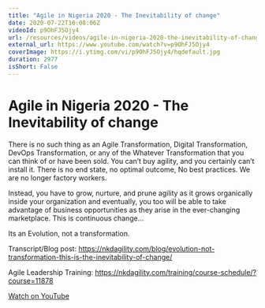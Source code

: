 ```yaml
---
title: "Agile in Nigeria 2020 - The Inevitability of change"
date: 2020-07-22T10:08:06Z
videoId: p9OhFJ5Ojy4
url: /resources/videos/agile-in-nigeria-2020-the-inevitability-of-change
external_url: https://www.youtube.com/watch?v=p9OhFJ5Ojy4
coverImage: https://i.ytimg.com/vi/p9OhFJ5Ojy4/hqdefault.jpg
duration: 2977
isShort: False
---
```


# Agile in Nigeria 2020 - The Inevitability of change

There is no such thing as an Agile Transformation, Digital Transformation, DevOps Transformation, or any of the Whatever Transformation that you can think of or have been sold. You can’t buy agility, and you certainly can’t install it. There is no end state, no optimal outcome, No best practices. We are no longer factory workers.

Instead, you have to grow, nurture, and prune agility as it grows organically inside your organization and eventually, you too will be able to take advantage of business opportunities as they arise in the ever-changing marketplace. This is continuous change…

Its an Evolution, not a transformation.

Transcript/Blog post: https://nkdagility.com/blog/evolution-not-transformation-this-is-the-inevitability-of-change/

Agile Leadership Training: https://nkdagility.com/training/course-schedule/?course=11878

[Watch on YouTube](https://www.youtube.com/watch?v=p9OhFJ5Ojy4)
